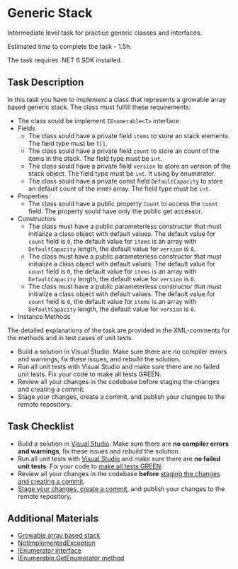 # Generic Stack

Intermediate level task for practice generic classes and interfaces. 

Estimated time to complete the task - 1.5h.  

The task requires .NET 6 SDK installed.   

## Task Description

In this task you have to implement a class that represents a growable array based generic stack. The class must fulfill these requirements:
- The class sould be implement `IEnumerable<T>` interface.
- Fields
    - The class sould have a private field `items` to store an stack elements. The field type must be `T[]`.
    - The class sould have a private field `count` to store an count of the items in the stack. The field type must be `int`.
    - The class sould have a private field `version` to store an version of the stack object. The field type must be `int`. It using by enumerator.
    - The class sould have a private const field `DefaultCapacity` to store an default count of the inner array. The field type must be `int`. 
- Properties
    - The class sould have a public property `Count` to access the `count` field. The property sould have only the public get accessor.
- Constructors
    - The class must have a public parameterless constructor that must initialize a class object with default values. The default value for `count` field is `0`, the default value for `items` is an array with `DefaultCapacity` length, the default value for `version` is `0`.
    - The class must have a public parameterless constructor that must initialize a class object with default values. The default value for `count` field is `0`, the default value for `items` is an array with `DefaultCapacity` length, the default value for `version` is `0`.
    - The class must have a public parameterless constructor that must initialize a class object with default values. The default value for `count` field is `0`, the default value for `items` is an array with `DefaultCapacity` length, the default value for `version` is `0`.
- Instance Methods


The detailed explanations of the task are provided in the XML-comments for the methods and in test cases of unit tests.

- Build a solution in Visual Studio. Make sure there are no compiler errors and warnings, fix these issues, and rebuild the solution.
- Run all unit tests with Visual Studio and make sure there are no failed unit tests. Fix your code to make all tests GREEN.
- Review all your changes in the codebase before staging the changes and creating a commit.
- Stage your changes, create a commit, and publish your changes to the remote repository.


## Task Checklist

* Build a solution in [Visual Studio](https://docs.microsoft.com/en-us/visualstudio/ide/building-and-cleaning-projects-and-solutions-in-visual-studio?view=vs-2019). Make sure there are **no compiler errors and warnings**, fix these issues and rebuild the solution. 
* Run all unit tests with [Visual Studio](https://docs.microsoft.com/en-us/visualstudio/test/run-unit-tests-with-test-explorer?view=vs-2019) and make sure there are **no failed unit tests**. Fix your code to [make all tests GREEN](https://stackoverflow.com/questions/276813/what-is-red-green-testing). 
* Review all your changes in the codebase **before** [staging the changes and creating a commit](https://docs.microsoft.com/en-us/azure/devops/repos/git/commits?view=azure-devops&tabs=visual-studio). 
* [Stage your changes, create a commit](https://docs.microsoft.com/en-us/azure/devops/repos/git/commits?view=azure-devops&tabs=visual-studio), and publish your changes to the remote repository. 


## Additional Materials

* [Growable array based stack](https://www.geeksforgeeks.org/growable-array-based-stack/) 
* [NotImplementedException ](https://docs.microsoft.com/en-us/dotnet/api/system.notimplementedexception?view=net-5.0#:~:text=The%20NotImplementedException%20exception%20indicates%20that,member%20invocation%20from%20your%20code.)
* [IEnumerator interface](https://docs.microsoft.com/en-us/dotnet/api/system.collections.ienumerator?view=net-5.0) 
* [IEnumerable<T>.GetEnumerator method ](https://docs.microsoft.com/en-us/dotnet/api/system.collections.generic.ienumerable-1.getenumerator?view=net-5.0)
